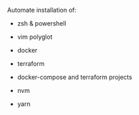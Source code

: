 Automate installation of:

- zsh & powershell
- vim polyglot

- docker
- terraform
- docker-compose and terraform projects

- nvm
- yarn
